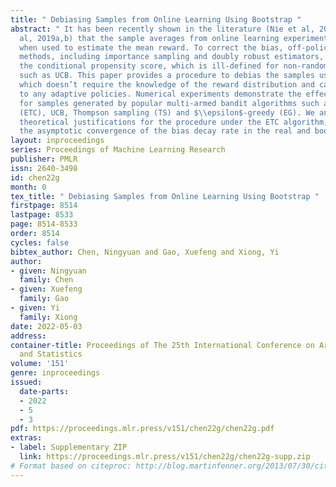 ```yaml
---
title: " Debiasing Samples from Online Learning Using Bootstrap "
abstract: " It has been recently shown in the literature (Nie et al, 2018; Shin et
  al, 2019a,b) that the sample averages from online learning experiments are biased
  when used to estimate the mean reward. To correct the bias, off-policy evaluation
  methods, including importance sampling and doubly robust estimators, typically calculate
  the conditional propensity score, which is ill-defined for non-randomized policies
  such as UCB. This paper provides a procedure to debias the samples using bootstrap,
  which doesn’t require the knowledge of the reward distribution and can be applied
  to any adaptive policies. Numerical experiments demonstrate the effective bias reduction
  for samples generated by popular multi-armed bandit algorithms such as Explore-Then-Commit
  (ETC), UCB, Thompson sampling (TS) and $\\epsilon$-greedy (EG). We analyze and provide
  theoretical justifications for the procedure under the ETC algorithm, including
  the asymptotic convergence of the bias decay rate in the real and bootstrap worlds. "
layout: inproceedings
series: Proceedings of Machine Learning Research
publisher: PMLR
issn: 2640-3498
id: chen22g
month: 0
tex_title: " Debiasing Samples from Online Learning Using Bootstrap "
firstpage: 8514
lastpage: 8533
page: 8514-8533
order: 8514
cycles: false
bibtex_author: Chen, Ningyuan and Gao, Xuefeng and Xiong, Yi
author:
- given: Ningyuan
  family: Chen
- given: Xuefeng
  family: Gao
- given: Yi
  family: Xiong
date: 2022-05-03
address:
container-title: Proceedings of The 25th International Conference on Artificial Intelligence
  and Statistics
volume: '151'
genre: inproceedings
issued:
  date-parts:
  - 2022
  - 5
  - 3
pdf: https://proceedings.mlr.press/v151/chen22g/chen22g.pdf
extras:
- label: Supplementary ZIP
  link: https://proceedings.mlr.press/v151/chen22g/chen22g-supp.zip
# Format based on citeproc: http://blog.martinfenner.org/2013/07/30/citeproc-yaml-for-bibliographies/
---
```

